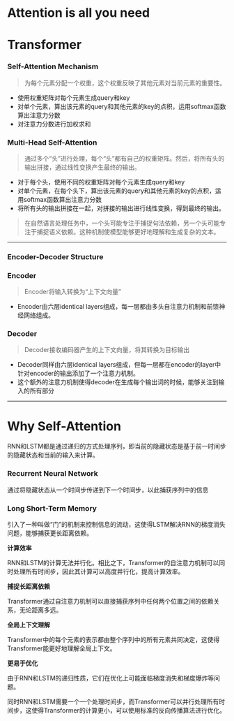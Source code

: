 # Attention is all you need

# Transformer

### **Self-Attention Mechanism**

> 为每个元素分配一个权重，这个权重反映了其他元素对当前元素的重要性。
> 
- 使用权重矩阵对每个元素生成query和key
- 对单个元素，算出该元素的query和其他元素的key的点积，运用softmax函数算出注意力分数
- 对注意力分数进行加权求和

### Multi-Head Self-Attention

> 通过多个“头”进行处理，每个“头”都有自己的权重矩阵。然后，将所有头的输出拼接，通过线性变换产生最终的输出。
> 
- 对于每个头，使用不同的权重矩阵对每个元素生成query和key
- 对单个元素，在每个头下，算出该元素的query和其他元素的key的点积，运用softmax函数算出注意力分数
- 将所有头的输出拼接在一起，对拼接的输出进行线性变换，得到最终的输出。

> 在自然语言处理任务中，一个头可能专注于捕捉句法依赖，另一个头可能专注于捕捉语义依赖。这种机制使模型能够更好地理解和生成复杂的文本。
> 

---

### **Encoder-Decoder Structure**

### Encoder

> Encoder将输入转换为“上下文向量”
> 
- Encoder由六层identical layers组成，每一层都由多头自注意力机制和前馈神经网络组成。

### Decoder

> Decoder接收编码器产生的上下文向量，将其转换为目标输出
> 
- Decoder同样由六层identical layers组成，但每一层都在encoder的layer中针对encoder的输出添加了一个注意力机制。
- 这个额外的注意力机制使得decoder在生成每个输出词的时候，能够关注到输入的所有部分

---

# **Why Self-Attention**

RNN和LSTM都是通过递归的方式处理序列，即当前的隐藏状态是基于前一时间步的隐藏状态和当前的输入来计算。

### Recurrent Neural Network

通过将隐藏状态从一个时间步传递到下一个时间步，以此捕获序列中的信息

### Long Short-Term Memory

引入了一种叫做“门”的机制来控制信息的流动，这使得LSTM解决RNN的梯度消失问题，能够捕获更长距离依赖。

**计算效率**

RNN和LSTM的计算无法并行化。相比之下，Transformer的自注意力机制可以同时处理所有时间步，因此其计算可以高度并行化，提高计算效率。

**捕捉长距离依赖**

Transformer通过自注意力机制可以直接捕获序列中任何两个位置之间的依赖关系，无论距离多远。

**全局上下文理解**

Transformer中的每个元素的表示都由整个序列中的所有元素共同决定，这使得Transformer能更好地理解全局上下文。

**更易于优化**

由于RNN和LSTM的递归性质，它们在优化上可能面临梯度消失和梯度爆炸等问题。

同时RNN和LSTM需要一个一个处理时间步，而Transformer可以并行处理所有时间步，这使得Transformer的计算更小，可以使用标准的反向传播算法进行优化。